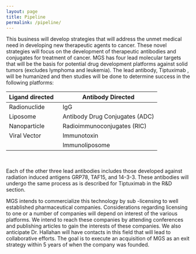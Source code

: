 ```yaml
---
layout: page
title: Pipeline
permalink: /pipeline/
---
```


This business will develop strategies that will address the unmet medical need in developing new therapeutic agents to cancer. These novel strategies will focus on the development of therapeutic antibodies and conjugates for treatment of cancer.
MGS has four lead molecular targets that will be the basis for potential drug development platforms against solid tumors (excludes lymphoma and leukemia).  The lead antibody, Tiptuximab , will be humanized and then studies will be done to determine success in the following platforms:

| Ligand directed &nbsp; | Antibody Directed               |
| -------------          | ----------------                |
| Radionuclide           | IgG                             |
| Liposome               | Antibody Drug Conjugates (ADC)  |
| Nanoparticle           | Radioimmunoconjugates (RIC)     |
| Viral Vector           | Immunotoxin                     |
|                        | Immunoliposome                  |

<br/>

Each of the other three lead antibodies includes those developed against radiation induced antigens GRP78, TAF15, and 14-3-3.  These antibodies will undergo the same process as is described for Tiptuximab in the R&D section.  

MGS intends to commercialize this technology by sub -licensing to well established pharmaceutical companies.  Considerations regarding licensing to one or a number of companies will depend on interest of the various platforms.  We intend to reach these companies by attending conferences and publishing articles to gain the interests of these companies. We also anticipate Dr. Hallahan will have contacts in this field that will lead to collaborative efforts.   The goal is to execute an acquisition of MGS as an exit strategy within 5 years of when the company was founded. 